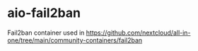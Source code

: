 # aio-fail2ban
Fail2ban container used in https://github.com/nextcloud/all-in-one/tree/main/community-containers/fail2ban
